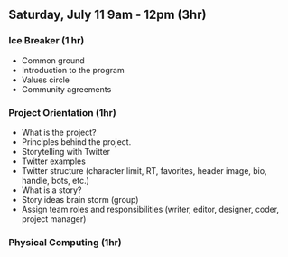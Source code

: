 ## Saturday, July 11 9am - 12pm (3hr)

### Ice Breaker (1 hr)
- Common ground
- Introduction to the program
- Values circle
- Community agreements

### Project Orientation (1hr)
- What is the project?
- Principles behind the project.
- Storytelling with Twitter
- Twitter examples
- Twitter structure (character limit, RT, favorites, header image, bio, handle, bots, etc.)
- What is a story?
- Story ideas brain storm (group)
- Assign team roles and responsibilities (writer, editor, designer, coder, project manager)

### Physical Computing (1hr)


